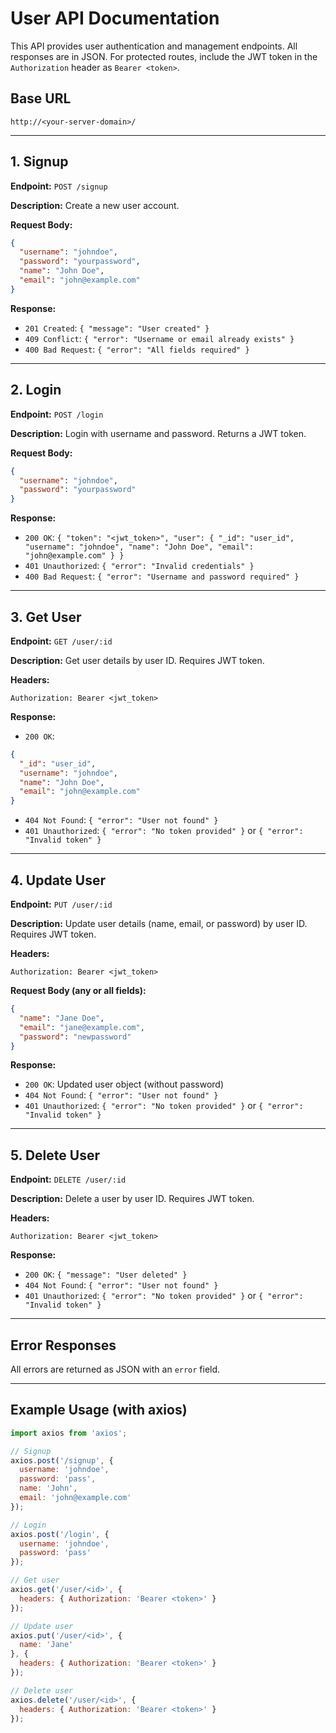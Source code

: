 # User API Documentation

This API provides user authentication and management endpoints. All responses are in JSON. For protected routes, include the JWT token in the `Authorization` header as `Bearer <token>`.

## Base URL
```
http://<your-server-domain>/
```

---

## 1. Signup
**Endpoint:** `POST /signup`

**Description:** Create a new user account.

**Request Body:**
```json
{
  "username": "johndoe",
  "password": "yourpassword",
  "name": "John Doe",
  "email": "john@example.com"
}
```

**Response:**
- `201 Created`: `{ "message": "User created" }`
- `409 Conflict`: `{ "error": "Username or email already exists" }`
- `400 Bad Request`: `{ "error": "All fields required" }`

---

## 2. Login
**Endpoint:** `POST /login`

**Description:** Login with username and password. Returns a JWT token.

**Request Body:**
```json
{
  "username": "johndoe",
  "password": "yourpassword"
}
```

**Response:**
- `200 OK`: `{ "token": "<jwt_token>", "user": { "_id": "user_id", "username": "johndoe", "name": "John Doe", "email": "john@example.com" } }`
- `401 Unauthorized`: `{ "error": "Invalid credentials" }`
- `400 Bad Request`: `{ "error": "Username and password required" }`

---

## 3. Get User
**Endpoint:** `GET /user/:id`

**Description:** Get user details by user ID. Requires JWT token.

**Headers:**
```
Authorization: Bearer <jwt_token>
```

**Response:**
- `200 OK`:
```json
{
  "_id": "user_id",
  "username": "johndoe",
  "name": "John Doe",
  "email": "john@example.com"
}
```
- `404 Not Found`: `{ "error": "User not found" }`
- `401 Unauthorized`: `{ "error": "No token provided" }` or `{ "error": "Invalid token" }`

---

## 4. Update User
**Endpoint:** `PUT /user/:id`

**Description:** Update user details (name, email, or password) by user ID. Requires JWT token.

**Headers:**
```
Authorization: Bearer <jwt_token>
```

**Request Body (any or all fields):**
```json
{
  "name": "Jane Doe",
  "email": "jane@example.com",
  "password": "newpassword"
}
```

**Response:**
- `200 OK`: Updated user object (without password)
- `404 Not Found`: `{ "error": "User not found" }`
- `401 Unauthorized`: `{ "error": "No token provided" }` or `{ "error": "Invalid token" }`

---

## 5. Delete User
**Endpoint:** `DELETE /user/:id`

**Description:** Delete a user by user ID. Requires JWT token.

**Headers:**
```
Authorization: Bearer <jwt_token>
```

**Response:**
- `200 OK`: `{ "message": "User deleted" }`
- `404 Not Found`: `{ "error": "User not found" }`
- `401 Unauthorized`: `{ "error": "No token provided" }` or `{ "error": "Invalid token" }`

---

## Error Responses
All errors are returned as JSON with an `error` field.

---

## Example Usage (with axios)
```js
import axios from 'axios';

// Signup
axios.post('/signup', {
  username: 'johndoe',
  password: 'pass',
  name: 'John',
  email: 'john@example.com'
});

// Login
axios.post('/login', {
  username: 'johndoe',
  password: 'pass'
});

// Get user
axios.get('/user/<id>', {
  headers: { Authorization: 'Bearer <token>' }
});

// Update user
axios.put('/user/<id>', {
  name: 'Jane'
}, {
  headers: { Authorization: 'Bearer <token>' }
});

// Delete user
axios.delete('/user/<id>', {
  headers: { Authorization: 'Bearer <token>' }
});
```
